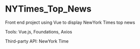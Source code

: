 # NYTimes_Top_News
Front end project using Vue to display NewYork Times top news

Tools: Vue.js, Foundations, Axios

Third-party API: NewYork Time

